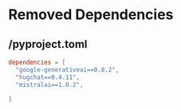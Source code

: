 # Removed Dependencies

## /pyproject.toml

```toml
dependencies = [
  "google-generativeai==0.8.2",
  "hugchat==0.4.11",
  "mistralai==1.0.2",

]
```